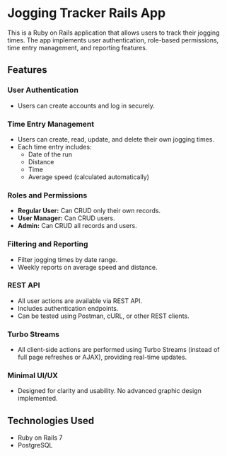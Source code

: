 # Jogging Tracker Rails App

This is a Ruby on Rails application that allows users to track their jogging times. The app implements user authentication, role-based permissions, time entry management, and reporting features.

## Features

### User Authentication
- Users can create accounts and log in securely.

### Time Entry Management
- Users can create, read, update, and delete their own jogging times.
- Each time entry includes:
  - Date of the run
  - Distance
  - Time
  - Average speed (calculated automatically)

### Roles and Permissions
- **Regular User:** Can CRUD only their own records.
- **User Manager:** Can CRUD users.
- **Admin:** Can CRUD all records and users.

### Filtering and Reporting
- Filter jogging times by date range.
- Weekly reports on average speed and distance.

### REST API
- All user actions are available via REST API.
- Includes authentication endpoints.
- Can be tested using Postman, cURL, or other REST clients.

### Turbo Streams
- All client-side actions are performed using Turbo Streams (instead of full page refreshes or AJAX), providing real-time updates.

### Minimal UI/UX
- Designed for clarity and usability. No advanced graphic design implemented.

## Technologies Used
- Ruby on Rails 7
- PostgreSQL

